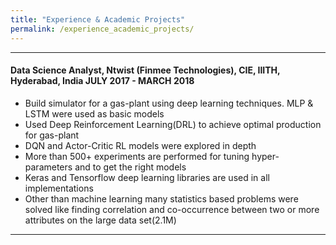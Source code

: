 ```yaml
---
title: "Experience & Academic Projects"
permalink: /experience_academic_projects/
---
```


---
#### Data Science Analyst, Ntwist (Finmee Technologies), CIE, IIITH, Hyderabad, India  JULY 2017 - MARCH 2018
* Build simulator for a gas-plant using deep learning techniques. MLP & LSTM were used as basic models
* Used Deep Reinforcement Learning(DRL) to achieve optimal production for gas-plant
* DQN and Actor-Critic RL models were explored in depth
* More than 500+ experiments are performed for tuning hyper-parameters and to get the right models
* Keras and Tensorflow deep learning libraries are used in all implementations
* Other than machine learning many statistics based problems were solved like finding correlation and co-occurrence between two or more attributes on the large data set(2.1M)

---
